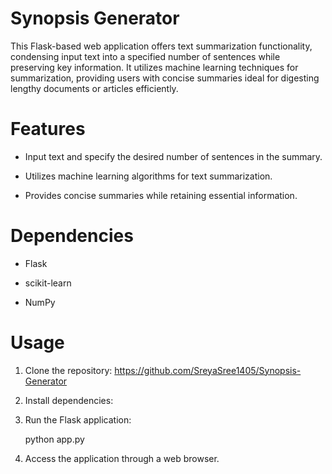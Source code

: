 # Synopsis Generator
This Flask-based web application offers text summarization functionality, condensing input text into a specified number of sentences while preserving key information. It utilizes machine learning techniques for summarization, providing users with concise summaries ideal for digesting lengthy documents or articles efficiently.

# Features
- Input text and specify the desired number of sentences in the summary.

- Utilizes machine learning algorithms for text summarization.

- Provides concise summaries while retaining essential information.

# Dependencies
- Flask
  
- scikit-learn
  
- NumPy

# Usage

1. Clone the repository:
   https://github.com/SreyaSree1405/Synopsis-Generator

2. Install dependencies:

3. Run the Flask application:

      python app.py

4. Access the application through a web browser.




